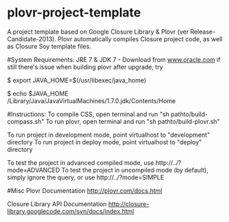 plovr-project-template
======================

A project template based on Google Closure Library &amp; Plovr (ver Release-Candidate-2013).
Plovr automatically compiles Closure project code, as well as Closure Soy template files.


#System Requirements:
JRE 7 & JDK 7 - Download from www.oracle.com
if still there's issue when building plovr after upgrade, try

$ export JAVA_HOME=$(/usr/libexec/java_home)

$ echo $JAVA_HOME
/Library/Java/JavaVirtualMachines/1.7.0.jdk/Contents/Home


#Instructions:
To compile CSS, open terminal and run "sh pathto/build-compass.sh"
To run plovr, open terminal and run "sh pathto/build-plovr.sh"

To run project in development mode, point virtualhost to "development" directory
To run project in deploy mode, point virtualhost to "deploy" directory

To test the project in advanced compiled mode, use http://../?mode=ADVANCED
To test the project in uncompiled mode (by default), simply ignore the query, or use http://../?mode=SIMPLE


#Misc
Plovr Documentation
http://plovr.com/docs.html

Closure Library API Documentation
http://closure-library.googlecode.com/svn/docs/index.html